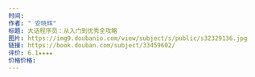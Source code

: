 ```yaml
---
时间: 
作者: " 安晓辉"
标题: 大话程序员：从入门到优秀全攻略
图片: https://img9.doubanio.com/view/subject/s/public/s32329136.jpg
链接: https://book.douban.com/subject/33459602/
评价: 6.1★★★★
价格价格:
---
```

